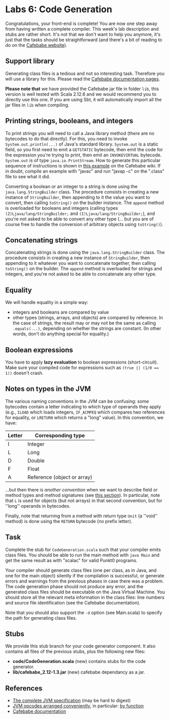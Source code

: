 # Labs 6: Code Generation

Congratulations, your front-end is complete! You are now one step away from having written a complete compiler. This week's lab description and stubs are rather short. It's not that we don't want to help you anymore, it's just that the tasks should be straightforward (and there's a bit of reading to do on the [Cafebabe website](https://github.com/psuter/cafebabe/wiki)).

## Support library

Generating class files is a tedious and not so interesting task. Therefore you will use a library for this. Please read the [Cafebabe documentation pages](https://github.com/psuter/cafebabe/wiki).

**Please note that** we have provided the Cafebabe jar file in folder `lib`, this version is well tested with Scala 2.12.6 and we would recommend you to directly use this one. If you are using Sbt, it will automatically import all the jar files in `lib` when compiling.

## Printing strings, booleans, and integers

To print strings you will need to call a Java library method (there are no bytecodes to do that directly). For this, you need to invoke `System.out.println(...)` of Java's standard library. `System.out` is a static field, so you first need to emit a `GETSTATIC` bytecode, then emit the code for the expression you're trying to print, then emit an `INVOKEVIRTUAL` bytecode. `System.out` is of type `java.io.PrintStream`. How to generate this particular sequence of instructions is shown in [this example](https://github.com/psuter/cafebabe/wiki/FullExamples#hello-world) on the Cafebabe wiki. If in doubt, compile an example with "javac" and run "javap -c" on the ".class" file to see what it did.

Converting a boolean or an integer to a string is done using the `java.lang.StringBuilder` class. The procedure consists in creating a new instance of `StringBuilder`, then appending to it the value you want to convert, then calling `toString()` on the builder instance. The `append` method is overloaded for booleans and integers (calling types `(Z)Ljava/lang/StringBuilder;` and `(I)Ljava/lang/StringBuilder;`), and you're not asked to be able to convert any other type (... but you are of course free to handle the conversion of arbitrary objects using `toString()`).

## Concatenating strings

Concatenating strings is done using the `java.lang.StringBuilder` class. The procedure consists in creating a new instance of `StringBuilder`, then appending to it whatever you want to concatenate together, then calling `toString()` on the builder. The `append` method is overloaded for strings and integers, and you're not asked to be able to concatenate any other type.

## Equality

We will handle equality in a simple way:

  * integers and booleans are compared by value
  * other types (strings, arrays, and objects) are compared by reference. In the case of strings, the result may or may not be the same as calling `.equals(...)`, depending on whether the strings are constant. (In other words, don't do anything special for equality.)

## Boolean expressions

You have to apply **lazy evaluation** to boolean expressions (short-circuit). Make sure your compiled code for expressions such as `(true || (1/0 == 1))` doesn't crash.

## Notes on types in the JVM

The various naming conventions in the JVM can be confusing: some bytecodes contain a letter indicating to which type of operands they apply (e.g., `ILOAD` which loads integers, `IF_ACMPEQ` which compares two references for equality, or `LRETURN` which returns a "long" value). In this convention, we have:

|  Letter  |  Corresponding type  |
|----------|----------------------|
|  I  |  Integer   |
|  L  |  Long      |
|  D  |  Double    |
|  F  |  Float     |
|  A  |  Reference (object or array)  |

...but then there is *another convention* when we want to describe field or method types and method signatures (see [this section](https://github.com/psuter/cafebabe/wiki#types-in-class-files)). In particular, note that `L` is used for objects (but not arrays) in that second convention, but for ''long'' operands in bytecodes.

Finally, note that returning from a method with return type `Unit` (a ''void'' method) is done using the `RETURN` bytecode (no prefix letter).

## Task

Complete the stub for `CodeGeneration.scala` such that your compiler emits class files. You should be able to run the main method with `java Main` and get the same result as with "scalac" for valid Punkt0 programs.

Your compiler should generate class files (one per class, as in Java, and one for the main object) silently if the compilation is successful, or generate errors and warnings from the previous phases in case there was a problem. The code generation phase should not produce any error, and the generated class files should be executable on the Java Virtual Machine. You should store all the relevant meta information in the class files: line numbers and source file identification (see the Cafebabe documentation).

Note that you should also support the `-d` option (see Main.scala) to specify the path for generating class files.

## Stubs

We provide this stub branch for your code generator component. It also contains all files of the previous stubs, plus the following new files:

  * **code/CodeGeneration.scala** (new) contains stubs for the code generator.
  * **lib/cafebabe_2.12-1.3.jar** (new) cafebabe dependancy as a jar.

## References

  * [The complete JVM specification](http://docs.oracle.com/javase/specs/jvms/se8/html/index.html) (may be hard to digest)
  * [JVM opcodes arranged conveniently](http://homepages.inf.ed.ac.uk/kwxm/JVM/index.html), in particular: [by function](http://homepages.inf.ed.ac.uk/kwxm/JVM/codeByFn.html)
  * [Cafebabe documentation](https://github.com/psuter/cafebabe/wiki)